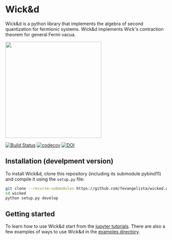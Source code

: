 # Wick&d

Wick&d is a python library that implements the algebra of second quantization for fermionic systems.
Wick&d implements Wick's contraction theorem for general Fermi vacua.

<img src="https://github.com/fevangelista/wicked/raw/main/lib/logo.png" width="300">

[![Build Status](https://dev.azure.com/fevange/Wicked/_apis/build/status/fevangelista.wicked?branchName=main)](https://dev.azure.com/fevange/Wicked/_build/latest?definitionId=2&branchName=main)
[![codecov](https://codecov.io/gh/fevangelista/wicked/branch/main/graph/badge.svg?token=oe5ECK9O1N)](https://codecov.io/gh/fevangelista/wicked)
[![DOI](https://zenodo.org/badge/64144811.svg)](https://zenodo.org/badge/latestdoi/64144811)

## Installation (develpment version)

To install Wick&d, clone this repository (including its submodule pybind11) and compile it using the `setup.py` file:
```bash
git clone --recurse-submodules https://github.com/fevangelista/wicked.git
cd wicked
python setup.py develop
```

## Getting started

To learn how to use Wick&d start from the [jupyter tutorials](https://github.com/fevangelista/wicked/tree/main/tutorials).
There are also a few examples of ways to use Wick&d in the [examples directory](https://github.com/fevangelista/wicked/tree/main/examples).
